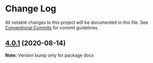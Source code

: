 # Change Log

All notable changes to this project will be documented in this file.
See [Conventional Commits](https://conventionalcommits.org) for commit guidelines.

## [4.0.1](https://github.com/dtassone/material-ui-x/compare/v0.1.62...v4.0.1) (2020-08-14)

**Note:** Version bump only for package docs
